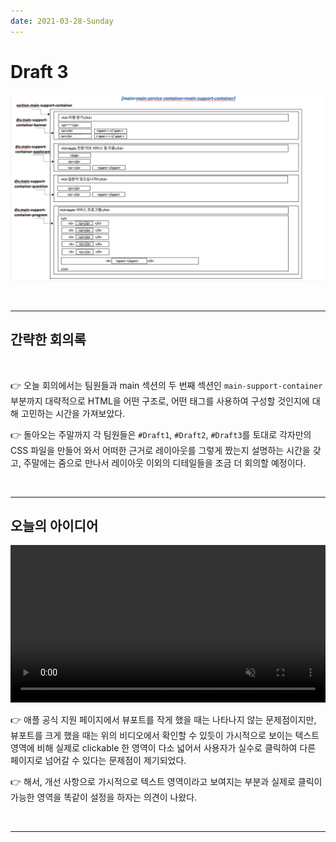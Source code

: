 ```yaml
---
date: 2021-03-28-Sunday
---
```


# Draft 3

![main-support-container 부분 스케치](./images/apple-clone-main-support-container.png)

<br>
<hr>

## 간략한 회의록 

<br>

👉 오늘 회의에서는 팀원들과 main 섹션의 두 번째 섹션인 `main-support-container`부분까지 대략적으로 HTML을 어떤 구조로, 어떤 태그를 사용하여 구성할 것인지에 대해 고민하는 시간을 가져보았다. <br>

👉 돌아오는 주말까지 각 팀원들은 `#Draft1`, `#Draft2`, `#Draft3`를 토대로 각자만의 CSS 파일을 만들어 와서 어떠한 근거로 레이아웃를 그렇게 짰는지 설명하는 시간을 갖고, 주말에는 줌으로 만나서 레이아웃 이외의 디테일들을 조금 더 회의할 예정이다. 

<br>
<hr>

## 오늘의 아이디어


<div id="videoDiv">
	<video style="width:100%" autoplay controls muted src="/Users/dayepark/Documents/dev/apple-clone/drafts/images/video.webm">
		<!-- <source src="./images/video.mp4" type="video/mp4"> -->
		<!-- <source src="./images/video.webm"
							type="video/mp4"> -->
		애플 고객지원 사이트 클론 - 문제점 발견 관련 동영상 
	</video>
</div>

<!-- <video style="width:100%" controls preload="auto">
  <source src="video.mp4" type="video/mp4">
Your browser does not support the video tag.
</video> -->

👉 애플 공식 지원 페이지에서 뷰포트를 작게 했을 때는 나타나지 않는 문제점이지만, 뷰포트를 크게 했을 때는 위의 비디오에서 확인할 수 있듯이 가시적으로 보이는 텍스트 영역에 비해 실제로 clickable 한 영역이 다소 넓어서 사용자가 실수로 클릭하여 다른 페이지로 넘어갈 수 있다는 문제점이 제기되었다. 

👉 해서, 개선 사항으로 가시적으로 텍스트 영역이라고 보여지는 부분과 실제로 클릭이 가능한 영역을 똑같이 설정을 하자는 의견이 나왔다. 

<!-- 👉 애플 공식 지원 페이지에서 뷰포트를 작게 했을 때는 나타나지 않는 문제점이지만, 뷰포트를 크게 했을 때는 우리 draft의 h2에 해당하는 “지원 받기”의 하위 div들에 포함되어져 있는 a 태그로 감싸졌을 것이라고 예상되는 “~~~~ >” 영역이 … 가시적으로 보이는 텍스트 영역에 비해 실제로 클리커블한 영역이 다소 넓음 -> 개선 사항으로 가시적으로 텍스트 영역이라고 보여지는 부분과 실제로 클릭이 가능한 영역을 똑같이 설정을 하자는 의견이 나옴!  -->

<br>
<hr>

